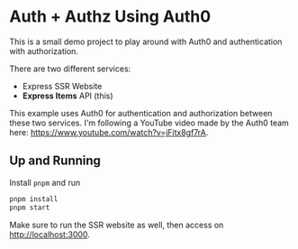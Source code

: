 # Auth + Authz Using Auth0

This is a small demo project to play around with Auth0 and authentication with authorization.

There are two different services:

- Express SSR Website
- **Express Items** API (this)

This example uses Auth0 for authentication and authorization between these two services. I'm following a YouTube video
made by the Auth0 team here: <https://www.youtube.com/watch?v=jFitx8gf7rA>.

## Up and Running

Install `pnpm` and run

```bash
pnpm install
pnpm start
```

Make sure to run the SSR website as well, then access on <http://localhost:3000>.
